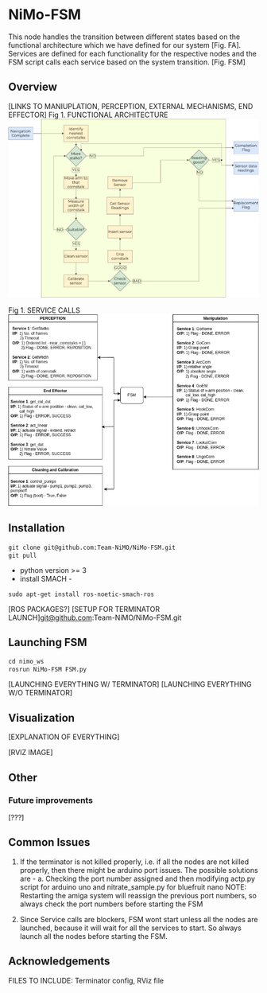 # NiMo-FSM
This node handles the transition between different states based on the functional architecture which we have defined for our system [Fig. FA]. Services are defined for each functionality for the respective nodes and the FSM script calls each service based on the system transition. [Fig. FSM]

## Overview
[LINKS TO MANIUPLATION, PERCEPTION, EXTERNAL MECHANISMS, END EFFECTOR]
Fig 1. FUNCTIONAL ARCHITECTURE
<img src="https://github.com/Team-NiMO/NiMo-FSM/blob/main/docs/FSM.png" width="650">

Fig 1. SERVICE CALLS
<img src="https://github.com/Team-NiMO/NiMo-FSM/blob/main/docs/fsm.drawio.png" width="650">

## Installation
```
git clone git@github.com:Team-NiMO/NiMo-FSM.git
git pull
```
- python version >= 3
- install SMACH -
```
sudo apt-get install ros-noetic-smach-ros
```

[ROS PACKAGES?]
[SETUP FOR TERMINATOR LAUNCH]git@github.com:Team-NiMO/NiMo-FSM.git

## Launching FSM
```
cd nimo_ws
rosrun NiMo-FSM FSM.py
```

[LAUNCHING EVERYTHING W/ TERMINATOR]
[LAUNCHING EVERYTHING W/O TERMINATOR]

## Visualization
[EXPLANATION OF EVERYTHING]

[RVIZ IMAGE]

## Other
### Future improvements
[???]

## Common Issues
1. If the terminator is not killed properly, i.e. if all the nodes are not killed properly, then there might be arduino port issues. The possible solutions are - 
a. Checking the port number assigned and then modifying actp.py script for arduino uno and nitrate_sample.py for bluefruit nano
NOTE: Restarting the amiga system will reassign the previous port numbers, so always check the port numbers before starting the FSM

2. Since Service calls are blockers, FSM wont start unless all the nodes are launched, because it will wait for all the services to start. So always launch all the nodes before starting the FSM.

## Acknowledgements
FILES TO INCLUDE: Terminator config, RViz file
